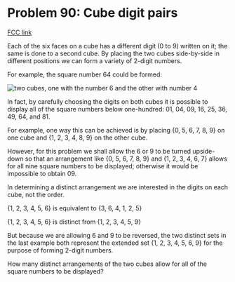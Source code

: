 # Problem 90: Cube digit pairs

[FCC link](https://www.freecodecamp.org/learn/coding-interview-prep/project-euler/problem-90-cube-digit-pairs)

Each of the six faces on a cube has a different digit (0 to 9) written on it;
the same is done to a second cube. By placing the two cubes side-by-side in
different positions we can form a variety of 2-digit numbers.

For example, the square number 64 could be formed:

![two cubes, one with the number 6 and the other with number 4](https://cdn-media-1.freecodecamp.org/project-euler/cube-digit-pairs.png)

In fact, by carefully choosing the digits on both cubes it is possible to
display all of the square numbers below one-hundred: 01, 04, 09, 16, 25, 36, 49,
64, and 81.

For example, one way this can be achieved is by placing {0, 5, 6, 7, 8, 9} on
one cube and {1, 2, 3, 4, 8, 9} on the other cube.

However, for this problem we shall allow the 6 or 9 to be turned upside-down so
that an arrangement like {0, 5, 6, 7, 8, 9} and {1, 2, 3, 4, 6, 7} allows for
all nine square numbers to be displayed; otherwise it would be impossible to
obtain 09.

In determining a distinct arrangement we are interested in the digits on each
cube, not the order.

{1, 2, 3, 4, 5, 6} is equivalent to {3, 6, 4, 1, 2, 5}

{1, 2, 3, 4, 5, 6} is distinct from {1, 2, 3, 4, 5, 9}

But because we are allowing 6 and 9 to be reversed, the two distinct sets in the
last example both represent the extended set {1, 2, 3, 4, 5, 6, 9} for the
purpose of forming 2-digit numbers.

How many distinct arrangements of the two cubes allow for all of the square
numbers to be displayed?
